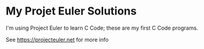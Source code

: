 # My Projet Euler Solutions

I'm using Project Euler to learn C Code; these are my first C Code programs.

See https://projecteuler.net for more info
